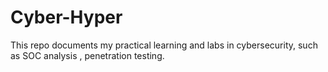 # Cyber-Hyper
This repo documents my practical learning and labs in cybersecurity, such as SOC analysis , penetration testing.
